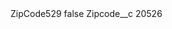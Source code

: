 <?xml version="1.0" encoding="UTF-8"?>
<CustomMetadata xmlns="http://soap.sforce.com/2006/04/metadata" xmlns:xsi="http://www.w3.org/2001/XMLSchema-instance" xmlns:xsd="http://www.w3.org/2001/XMLSchema">
    <label>ZipCode529</label>
    <protected>false</protected>
    <values>
        <field>Zipcode__c</field>
        <value xsi:type="xsd:string">20526</value>
    </values>
</CustomMetadata>
